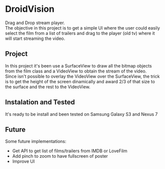 DroidVision
====================
Drag and Drop stream player.<br>
The objective in this project is to get a simple UI where the user could easily select the film from a list of trailers and drag to the player (old tv) where it will start streaming the video. <br>

Project
-------
In this project it's been use a SurfaceView to draw all the bitmap objects from the film class and a VideoView to obtain the stream of the video.<br>
Since isn't possible to overlay the VideoView over the SurfaceView, the trick is to get the height of the screen dinamically and award 2/3 of that size to the surface and the rest to the VideoView.<br>

Instalation and Tested
----------------------
It's ready to be install and been tested on Samsung Galaxy S3 and Nexus 7<br>

Future
------
Some future implementations:
<ul>
<li>Get API to get list of films/trailers from IMDB or LoveFilm</li>
<li>Add pinch to zoom to have fullscreen of poster</li>
<li>Improve UI</li>
</ul>
<br>
